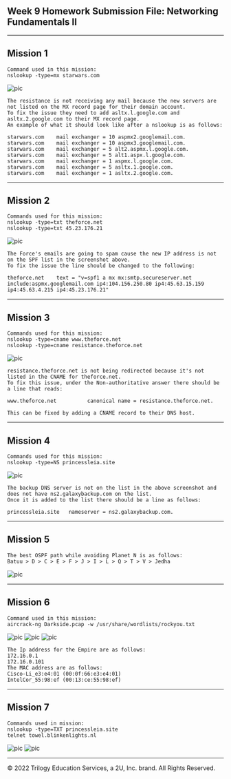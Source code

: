 ## Week 9 Homework Submission File: Networking Fundamentals II

---

## Mission 1

    Command used in this mission:
    nslookup -type=mx starwars.com



![pic](Images/Mailserver_lookup.PNG)

    
    The resistance is not receiving any mail because the new servers are not listed on the MX record page for their domain account. 
    To fix the issue they need to add asltx.l.google.com and asltx.2.google.com to their MX record page. 
    An example of what it should look like after a nslookup is as follows:

    starwars.com	mail exchanger = 10 aspmx2.googlemail.com.
    starwars.com	mail exchanger = 10 aspmx3.googlemail.com.
    starwars.com	mail exchanger = 5 alt2.aspmx.l.google.com.
    starwars.com	mail exchanger = 5 alt1.aspx.l.google.com.
    starwars.com	mail exchanger = 1 aspmx.l.google.com.
    starwars.com    mail exchanger = 5 asltx.1.google.com.
    starwars.com    mail exchanger = 1 asltx.2.google.com.


---

## Mission 2

    Commands used for this mission:
    nslookup -type=txt theforce.net
    nslookup -type=txt 45.23.176.21

    

![pic](Images/SPF_lookup.PNG)

    The Force's emails are going to spam cause the new IP address is not on the SPF list in the screenshot above. 
    To fix the issue the line should be changed to the following:

    theforce.net	text = "v=spf1 a mx mx:smtp.secureserver.net include:aspmx.googlemail.com ip4:104.156.250.80 ip4:45.63.15.159 ip4:45.63.4.215 ip4:45.23.176.21"

---

## Mission 3

    Commands used for this mission:
    nslookup -type=cname www.theforce.net
    nslookup -type=cname resistance.theforce.net


![pic](Images/CName.PNG)

    resistance.theforce.net is not being redirected because it's not listed in the CNAME for theforce.net. 
    To fix this issue, under the Non-authoritative answer there should be a line that reads:

    www.theforce.net	      canonical name = resistance.theforce.net.

    This can be fixed by adding a CNAME record to their DNS host.



---

## Mission 4

    Commands used for this mission:
    nslookup -type=NS princessleia.site

![pic](Images/Leia.PNG)

    The backup DNS server is not on the list in the above screenshot and does not have ns2.galaxybackup.com on the list. 
    Once it is added to the list there should be a line as follows:

    princessleia.site	nameserver = ns2.galaxybackup.com.


---

## Mission 5

    The best OSPF path while avoiding Planet N is as follows:
    Batuu > D > C > E > F > J > I > L > Q > T > V > Jedha

![pic](Images/Path.PNG)

---

## Mission 6

    Command used in this mission:
    aircrack-ng Darkside.pcap -w /usr/share/wordlists/rockyou.txt

![pic](Images/Aircrack.PNG)
![pic](Images/keys.PNG)
![pic](Images/Addresses.PNG)

    The Ip address for the Empire are as follows:
    172.16.0.1
    172.16.0.101
    The MAC address are as follows:
    Cisco-Li_e3:e4:01 (00:0f:66:e3:e4:01)
    IntelCor_55:98:ef (00:13:ce:55:98:ef)

---

## Mission 7

    Commands used in mission:
    nslookup -type=TXT princessleia.site
    telnet towel.blinkenlights.nl

![pic](Images/Mission_7.PNG)
![pic](Images/StarWars.PNG)

---

© 2022 Trilogy Education Services, a 2U, Inc. brand. All Rights Reserved.
